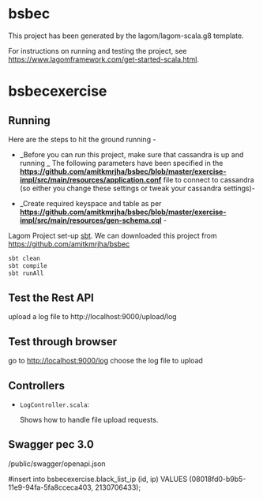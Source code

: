 # bsbec

This project has been generated by the lagom/lagom-scala.g8 template. 

For instructions on running and testing the project, see https://www.lagomframework.com/get-started-scala.html.

# bsbecexercise


## Running

Here are the steps  to hit the ground running -
* _Before you can run this project, make sure that cassandra is up and running _ The following parameters have been specified in the
**https://github.com/amitkmrjha/bsbec/blob/master/exercise-impl/src/main/resources/application.conf** file to connect to cassandra (so either you change these settings or tweak your cassandra
settings)-

 * _Create required keyspace and table as per **https://github.com/amitkmrjha/bsbec/blob/master/exercise-impl/src/main/resources/gen-schema.cql** -


Lagom Project set-up  [sbt](http://www.scala-sbt.org/).  We can downloaded this project from <https://github.com/amitkmrjha/bsbec>

```bash
sbt clean
sbt compile
sbt runAll
```

## Test the Rest API

upload a log file to  http://localhost:9000/upload/log

## Test through browser

 go to <http://localhost:9000/log> choose the log file to upload


## Controllers

- `LogController.scala`:

  Shows how to handle file upload requests.


## Swagger pec 3.0

/public/swagger/openapi.json





#insert into bsbecexercise.black_list_ip  (id, ip) VALUES (08018fd0-b9b5-11e9-94fa-5fa8cceca403, 2130706433);
